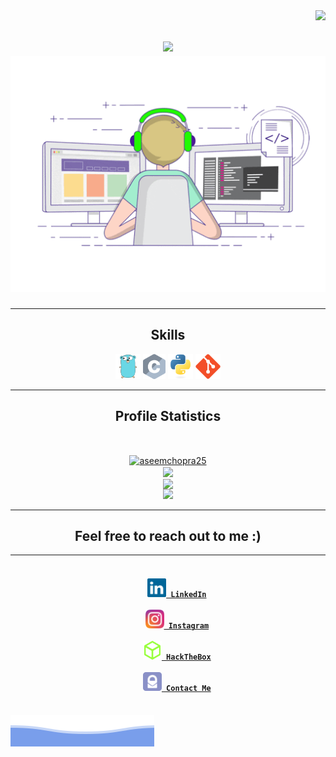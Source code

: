 <img align="right" src="https://visitor-badge.laobi.icu/badge?page_id=aseemchopra25.aseemchopra25">
<h1 align="center">
  <a href="https://github.com/aseemchopra25">
    <img src="https://readme-typing-svg.herokuapp.com?color=9fef00&size=30&center=true&vCenter=true&width=550&lines=Hi!+I'm+Aseem+Chopra;Welcome+to+my+Github+Profile">
    <img src="https://raw.githubusercontent.com/aseemchopra25/external-files/main/coder.gif">
  </a>
</h1>
<hr>
<h2 align="center">Skills</h2>
<p align="center">
  <code><img title="Go" height="40" src="https://github.com/aseemchopra25/aseemchopra25/blob/main/img/go.svg"></code>
  <code><img title="C" height="40" src="https://github.com/aseemchopra25/aseemchopra25/blob/main/img/c.svg"></code>
  <code><img title="Python" height="40" src="https://github.com/aseemchopra25/aseemchopra25/blob/main/img/python-original.svg"></code>
  <code><img title="Git" height="40" src="https://github.com/aseemchopra25/aseemchopra25/blob/main/img/git-original.svg"></code>
</p>
<hr>
<h2 align="center">Profile Statistics</h2>
<br>
<p align=center>
  <div align=center>
    <a href="https://github.com/denvercoder1/github-readme-streak-stats" title="Go to Source">
      <img align="center" width=396 src="https://github-readme-streak-stats.herokuapp.com?user=aseemchopra25&theme=dark&hide_border=true&ring=9FEF00&fire=9FEF00&currStreakLabel=9FEF00" alt="aseemchopra25" />
    </a>
  </div>
  
  <div align=center>
  <a href="https://github.com/anuraghazra/github-readme-stats" title="Go to Source">
      <img align="center" width=396 src="https://github-readme-stats.vercel.app/api?username=aseemchopra25&show_icons=true&theme=dark&icon_color=9fef00&hide_border=true" />
    </a>
  </div>

  <div align=center>
    <a href="https://github.com/anuraghazra/github-readme-stats">
      <img width=396 align="center" src="https://github-readme-stats.vercel.app/api/top-langs/?username=aseemchopra25&&theme=dark&title_color=9fef00&text_color=ffffff&icon_color=9fef00&bg_color=151515&langs_count=8&layout=compact&border_color=61dafb&hide_border=true" />
    </a>
  </div>

  <div align=center>
  <img width=396 src="https://activity-graph.herokuapp.com/graph?username=aseemchopra25&theme=dark&bg_color=151515&hide_border=true&line=9fef00&point=9fef00&color=9fef00" width=396/>
  </div>

</p>
<hr>
<h2 align="center">Feel free to reach out to me :)</h2>
<hr>
<h4 align="center">
  <code>
    <a href="https://www.linkedin.com/in/aseemchopra/" title="LinkedIn Profile"><img width="30" src="https://github.com/aseemchopra25/aseemchopra25/blob/main/img/linkedin.svg"> LinkedIn</a>
  </code>
  <code>
    <a href="https://www.instagram.com/aseemchopra25/" title="Instagram Profile"><img width="30" src="https://github.com/aseemchopra25/aseemchopra25/blob/main/img/instagram.svg"> Instagram</a>
  </code>
  <code>
    <a href="https://www.hackthebox.eu/profile/23243" title="HackTheBox Profile"><img width="30" src="https://github.com/aseemchopra25/aseemchopra25/blob/main/img/htb.svg"> HackTheBox</a>
  </code>
  <code>
    <a href="mailto:aseemchopra@protonmail.com" title="Protonmail"><img width="30" src="https://github.com/aseemchopra25/aseemchopra25/blob/main/img/protonmail.svg"> Contact Me</a>
  </code>
</h4>
<img align="center" src="https://raw.githubusercontent.com/aseemchopra25/external-files/main/bottom_header.svg">
